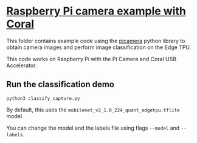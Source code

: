 # [Raspberry Pi camera example with Coral](https://github.com/google-coral/examples-camera/tree/master/raspicam)

This folder contains example code using the [picamera](https://github.com/google-coral/examples-camera/tree/master/raspicam) python library to obtain camera images and perform image classification on the Edge TPU.

This code works on Raspberry Pi with the Pi Camera and Coral USB Accelerator.

## Run the classification demo

```
python3 classify_capture.py
```

By default, this uses the ```mobilenet_v2_1.0_224_quant_edgetpu.tflite``` model.

You can change the model and the labels file using flags ```--model``` and ```--labels```.


